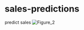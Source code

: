 # sales-predictions
predict sales
![Figure_2](https://user-images.githubusercontent.com/82603737/118032704-d2154e80-b31c-11eb-9f9c-4dbe1d1a4e81.png)
